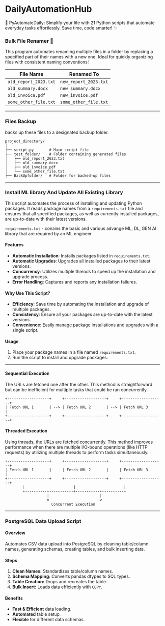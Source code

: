 # DailyAutomationHub

🚀 PyAutomateDaily: Simplify your life with 21 Python scripts that automate everyday tasks effortlessly. Save time, code smarter! ✨

### Bulk File Renamer 📂

This program automates renaming multiple files in a folder by replacing a specified part of their names with a new one. Ideal for quickly organizing files with consistent naming conventions!


| **File Name**              | **Renamed To**          |  
|----------------------------|-------------------------|  
| `old_report_2023.txt`      | `new_report_2023.txt`   |  
| `old_summary.docx`         | `new_summary.docx`      |  
| `old_invoice.pdf`          | `new_invoice.pdf`       |  
| `some_other_file.txt`      | `some_other_file.txt`   |  

---

### Files Backup 

backs up these files to a designated backup folder.

```
project_directory/
│
├── script.py       # Main script file
├── test_folder/    # Folder containing generated files
│   ├── old_report_2023.txt
│   ├── old_summary.docx
│   ├── old_invoice.pdf
│   └── some_other_file.txt
├── BackUpfolder/   # Folder for backed-up files
```
---
### Install ML library And Update All Existing Library

This script automates the process of installing and updating Python packages. It reads package names from a `requirements.txt` file and ensures that all specified packages, as well as currently installed packages, are up-to-date with their latest versions.

``` requirements.txt ``` - conains the basic and various advange ML, DL, GEN AI library that are required by an ML engineer

#### Features

- **Automatic Installation**: Installs packages listed in `requirements.txt`.
- **Automatic Upgrades**: Upgrades all installed packages to their latest versions.
- **Concurrency**: Utilizes multiple threads to speed up the installation and upgrade process.
- **Error Handling**: Captures and reports any installation failures.

#### Why Use This Script?

- **Efficiency**: Save time by automating the installation and upgrade of multiple packages.
- **Consistency**: Ensure all your packages are up-to-date with the latest versions.
- **Convenience**: Easily manage package installations and upgrades with a single script.

#### Usage

1. Place your package names in a file named `requirements.txt`.
2. Run the script to install and upgrade packages.

---

#### Sequential Execution

The URLs are fetched one after the other. This method is straightforward but can be inefficient for multiple tasks that could be run concurrently.

```
+-------------------+     +-------------------+     +-------------------+
| Fetch URL 1       | --> | Fetch URL 2       | --> | Fetch URL 3       |
+-------------------+     +-------------------+     +-------------------+
```

#### Threaded Execution

Using threads, the URLs are fetched concurrently. This method improves performance when there are multiple I/O-bound operations (like HTTP requests) by utilizing multiple threads to perform tasks simultaneously.

```
+-------------------+     +-------------------+     +-------------------+
| Fetch URL 1       |     | Fetch URL 2       |     | Fetch URL 3       |
+-------------------+     +-------------------+     +-------------------+
        |                      |                      |
        +----------+-----------+-----------+----------+
                   |                       |
                   v                       v
                     Concurrent Execution
```

---

### PostgreSQL Data Upload Script

#### Overview
Automates CSV data upload into PostgreSQL by cleaning table/column names, generating schemas, creating tables, and bulk inserting data.

#### Steps
1. **Clean Names:** Standardizes table/column names.
2. **Schema Mapping:** Converts pandas dtypes to SQL types.
3. **Table Creation:** Drops and recreates the table.
4. **Bulk Insert:** Loads data efficiently with `COPY`.

#### Benefits
- **Fast & Efficient** data loading.
- **Automated** table setup.
- **Flexible** for different data schemas.




